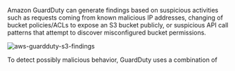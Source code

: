 Amazon GuardDuty can generate findings based on suspicious activities such as requests coming from known malicious IP addresses, changing of bucket policies/ACLs to expose an S3 bucket publicly, or suspicious API call patterns that attempt to discover misconfigured bucket permissions.

![aws-guardduty-s3-findings](https://media.tutorialsdojo.com/aws-guardduty-s3-findings.jpg)

To detect possibly malicious behavior, GuardDuty uses a combination of

